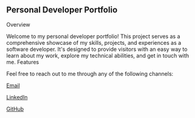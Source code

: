 ## Personal Developer Portfolio
Overview

Welcome to my personal developer portfolio! This project serves as a comprehensive showcase of my skills, projects, and experiences as a software developer. It's designed to provide visitors with an easy way to learn about my work, explore my technical abilities, and get in touch with me.
Features

Feel free to reach out to me through any of the following channels:

<a href="mailto:kalebduchesneau\@gmail.com" target="_blank">Email</a>

[LinkedIn](https://www.linkedin.com/in/kaleb-duchesneau-249b44325/)

[GitHub](github.com/FredDude2004)


